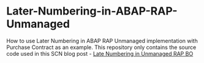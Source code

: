 # Later-Numbering-in-ABAP-RAP-Unmanaged
How to use Later Numbering in ABAP RAP Unmanaged implementation with Purchase Contract as an example.  This repository only contains the source code used in this SCN blog post - [Late Numbering in Unmanaged RAP BO](https://blogs.sap.com/2021/09/13/rap-unmanaged-bo-late-numbering/)
